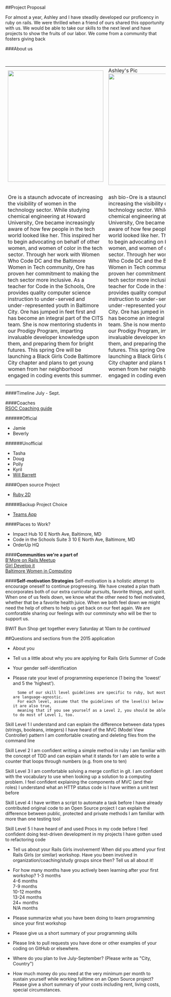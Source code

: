 ##Project Proposal

For almost a year, Ashley and I have steadily developed our proficency in ruby on rails. We were thrilled when a friend of
ours shared this opportunity with us. We would be able to take our skills to the next level
and have projects to show the fruits of our labor. We come from a community that fosters giving back

###About us
<div class="about_container">
<table>
  <tr>
    <td><img width="300px" height="350px"src="https://scontent-atl3-1.xx.fbcdn.net/hphotos-xpf1/v/t1.0-9/12342690_10153100120486946_5920202903784537507_n.jpg?oh=e93a5825d443443aa027ae7f588c7a78&oe=5759C8CF" /></td><br/>
    <td> Ashley's Pic <img src="" width="300px" Height="350px"/></td>
    </tr>
  <tr>
    <td Ore />
    <td Ashley />
      </tr>
  <tr>
    <td><p> Ore is a staunch advocate of increasing the visibility  
      of women in the technology sector. While studying​ chemical  
      engineering at Howard University, Ore became increasingly aware  
      of how few people in the tech world looked like her. This inspired   
      her to begin advocating on behalf of other women, and women of color   
      in the tech sector. Through her work with Women Who Code DC and the  
      Baltimore Women in Tech community, Ore has       proven her commitment   
      to making the tech sector more inclusive. As a teacher   
      for Code in the Schools, Ore provides quality computer science instruction   
      to under-served and under-represented youth in Baltimore City. Ore has   
      jumped in feet first and has become an integral part of the CITS team.   
      She is now mentoring students in our Prodigy Program, imparting invaluable   
      developer knowledge upon them, and preparing them for bright futures. This   
      spring Ore will be launching a Black Girls Code Baltimore City chapter and   
      plans to get young women from her neighborhood engaged in coding events this summer.
      </p>
    </td>
    <td> 
      <p>ash bio-Ore is a staunch advocate of increasing the visibility  
      of women in the technology sector. While studying​ chemical  
      engineering at Howard University, Ore became increasingly aware  
      of how few people in the tech world looked like her. This inspired   
      her to begin advocating on behalf of other women, and women of color   
      in the tech sector. Through her work with Women Who Code DC and the  
      Baltimore Women in Tech community, Ore has       proven her commitment   
      to making the tech sector more inclusive. As a teacher   
      for Code in the Schools, Ore provides quality computer science instruction   
      to under-served and under-represented youth in Baltimore City. Ore has   
      jumped in feet first and has become an integral part of the CITS team.   
      She is now mentoring students in our Prodigy Program, imparting invaluable   
      developer knowledge upon them, and preparing them for bright futures. This   
      spring Ore will be launching a Black Girls Code Baltimore City chapter and   
      plans to get young women from her neighborhood engaged in coding events this summer.
      </p>
    </td>
  </tr>
</table>
</div>

####Timeline
July - Sept.

####Coaches  
[RSOC Coaching guide](http://railsgirlssummerofcode.org/guide/coaching/)

######Official
* Jamie
* Beverly 

######Unofficial
* Tasha
* Doug
* Polly
* Kyril
* [Will Barrett](http://willbarrett.me/)


####Open source Project  
* [Ruby 2D](https://teams.railsgirlssummerofcode.org/projects/89-ruby-2d)  

#####Backup Project Choice  
* [Teams App](https://teams.railsgirlssummerofcode.org/projects/106-rails-girls-summer-of-code-the-teams-app)

####Places to Work?
* Impact Hub 10 E North Ave, Baltimore, MD
* Code in the Schools Suite 3 10 E North Ave, Baltimore, MD
* OrderUp HQ

####**Communities we're a part of**  
[B'More on Rails Meetup]()  
[Girl Develop it]()  
[Baltimore Women in Computing]()

####**Self-motivation Strategies**
Self-motivation is a holistic attempt to encourage oneself to continue progreesing. 
We have created a plan thath encorporates both of our extra curricular pursuits, favorite things, and 
spirit. When one of us feels down, we know what the other need to feel motivated, whether that be a
favorite health juice. When we both feel down we might need the help of others to help us get back on our feet again.
We are comforatble sharing our feelings with our comminuty who will be ther to support us.


BWIT Bun Shop get together every Saturday at 10am
_to be continued_


##Questions and sections from the 2015 application

* About you 
* Tell us a little about why you are applying for Rails Girls Summer of Code
* Your gender self-identification
* Please rate your level of programming experience (1 being the 'lowest' and 5 the 'highest').

        Some of our skill level guidelines are specific to ruby, but most are language-agnostic.
        For each level, assume that the guidelines of the level(s) below it are also true, 
        meaning that if you see yourself as a Level 2, you should be able to do most of Level 1, too.
        
Skill Level 1
I understand and can explain the difference between data types (strings, booleans, integers)
I have heard of the MVC (Model View Controller) pattern
I am comfortable creating and deleting files from the command line

Skill Level 2
I am confident writing a simple method in ruby
I am familiar with the concept of TDD and can explain what it stands for
I am able to write a counter that loops through numbers (e.g. from one to ten)

Skill Level 3
I am comfortable solving a merge conflict in git.
I am confident with the vocabulary to use when looking up a solution to a computing problem.
I feel confident explaining the components of MVC (and their roles)
I understand what an HTTP status code is
I have written a unit test before

Skill Level 4
I have written a script to automate a task before
I have already contributed original code to an Open Source project
I can explain the difference between public, protected and private methods
I am familiar with more than one testing tool

Skill Level 5
I have heard of and used Procs in my code before
I feel confident doing test-driven development in my projects
I have gotten used to refactoring code

* Tell us about your Rails Girls involvement!
        When did you attend your first Rails Girls (or similar) workshop. 
        Have you been involved in organization/coaching/study groups since
        then? Tell us all about it!

* For how many months have you actively been learning after your first workshop?
1-3 months  
4-6 months  
7-9 months  
10-12 months  
13-24 months  
24+ months  
N/A months

* Please summarize what you have been doing to learn programming since your first workshop
* Please give us a short summary of your programming skills
* Please link to pull requests you have done or other examples of your coding on GitHub or elsewhere.
* Where do you plan to live July-September? (Please write as "City, Country")
* How much money do you need at the very minimum per month to sustain yourself while working fulltime on an Open Source project? Please give a short summary of your costs including rent, living costs, special circumstances.
